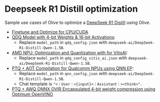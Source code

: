 # Deepseek R1 Distill optimization

Sample use cases of Olive to optimize a [DeepSeek R1 Distill](https://huggingface.co/deepseek-ai/DeepSeek-R1-Distill-Qwen-1.5B) using Olive.

- [Finetune and Optimize for CPU/CUDA](../getting_started/olive-deepseek-finetune.ipynb)
- [QDQ Model with 4-bit Weights & 16-bit Activations](../phi3_5/README.md):
  - Replace `model_path` in `qdq_config.json` with `deepseek-ai/DeepSeek-R1-Distill-Qwen-1.5B`.
- [AMD NPU: Optimization and Quantization with for VitisAI](../phi3_5/README.md):
  - Replace `model_path` in `qdq_config_vitis_ai.json` with `deepseek-ai/DeepSeek-R1-Distill-Qwen-1.5B`.
- [PTQ + AOT Compilation for Qualcomm NPUs using QNN EP](../phi3_5/README.md):
  - Replace `model_path` in `qnn_config.json` with `deepseek-ai/DeepSeek-R1-Distill-Qwen-1.5B`.
  - Chat template is `"<｜User｜>{input}<｜Assistant｜><think>"`.
- [PTQ + AWQ ONNX OVIR Encapsulated 4-bit weight compression using Optimum OpenVINO](./openvino/)

